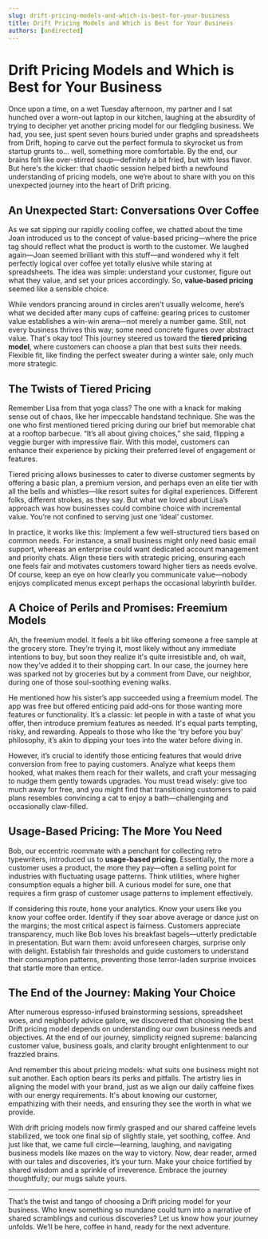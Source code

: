 ```yaml
---
slug: drift-pricing-models-and-which-is-best-for-your-business
title: Drift Pricing Models and Which is Best for Your Business
authors: [undirected]
---
```


# Drift Pricing Models and Which is Best for Your Business

Once upon a time, on a wet Tuesday afternoon, my partner and I sat hunched over a worn-out laptop in our kitchen, laughing at the absurdity of trying to decipher yet another pricing model for our fledgling business. We had, you see, just spent seven hours buried under graphs and spreadsheets from Drift, hoping to carve out the perfect formula to skyrocket us from startup grunts to… well, something more comfortable. By the end, our brains felt like over-stirred soup—definitely a bit fried, but with less flavor. But here's the kicker: that chaotic session helped birth a newfound understanding of pricing models, one we’re about to share with you on this unexpected journey into the heart of Drift pricing.

## An Unexpected Start: Conversations Over Coffee

As we sat sipping our rapidly cooling coffee, we chatted about the time Joan introduced us to the concept of value-based pricing—where the price tag should reflect what the product is worth to the customer. We laughed again—Joan seemed brilliant with this stuff—and wondered why it felt perfectly logical over coffee yet totally elusive while staring at spreadsheets. The idea was simple: understand your customer, figure out what they value, and set your prices accordingly. So, **value-based pricing** seemed like a sensible choice.

While vendors prancing around in circles aren't usually welcome, here’s what we decided after many cups of caffeine: gearing prices to customer value establishes a win-win arena—not merely a number game. Still, not every business thrives this way; some need concrete figures over abstract value. That's okay too! This journey steered us toward the **tiered pricing model**, where customers can choose a plan that best suits their needs. Flexible fit, like finding the perfect sweater during a winter sale, only much more strategic.

## The Twists of Tiered Pricing 

Remember Lisa from that yoga class? The one with a knack for making sense out of chaos, like her impeccable handstand technique. She was the one who first mentioned tiered pricing during our brief but memorable chat at a rooftop barbecue. “It’s all about giving choices,” she said, flipping a veggie burger with impressive flair. With this model, customers can enhance their experience by picking their preferred level of engagement or features.

Tiered pricing allows businesses to cater to diverse customer segments by offering a basic plan, a premium version, and perhaps even an elite tier with all the bells and whistles—like resort suites for digital experiences. Different folks, different strokes, as they say. But what we loved about Lisa’s approach was how businesses could combine choice with incremental value. You’re not confined to serving just one ‘ideal’ customer.

In practice, it works like this: Implement a few well-structured tiers based on common needs. For instance, a small business might only need basic email support, whereas an enterprise could want dedicated account management and priority chats. Align these tiers with strategic pricing, ensuring each one feels fair and motivates customers toward higher tiers as needs evolve. Of course, keep an eye on how clearly you communicate value—nobody enjoys complicated menus except perhaps the occasional labyrinth builder.

## A Choice of Perils and Promises: Freemium Models

Ah, the freemium model. It feels a bit like offering someone a free sample at the grocery store. They’re trying it, most likely without any immediate intentions to buy, but soon they realize it's quite irresistible and, oh wait, now they’ve added it to their shopping cart. In our case, the journey here was sparked not by groceries but by a comment from Dave, our neighbor, during one of those soul-soothing evening walks.

He mentioned how his sister’s app succeeded using a freemium model. The app was free but offered enticing paid add-ons for those wanting more features or functionality. It’s a classic: let people in with a taste of what you offer, then introduce premium features as needed. It's equal parts tempting, risky, and rewarding. Appeals to those who like the 'try before you buy' philosophy, it’s akin to dipping your toes into the water before diving in.

However, it’s crucial to identify those enticing features that would drive conversion from free to paying customers. Analyze what keeps them hooked, what makes them reach for their wallets, and craft your messaging to nudge them gently towards upgrades. You must tread wisely: give too much away for free, and you might find that transitioning customers to paid plans resembles convincing a cat to enjoy a bath—challenging and occasionally claw-filled. 

## Usage-Based Pricing: The More You Need

Bob, our eccentric roommate with a penchant for collecting retro typewriters, introduced us to **usage-based pricing**. Essentially, the more a customer uses a product, the more they pay—often a selling point for industries with fluctuating usage patterns. Think utilities, where higher consumption equals a higher bill. A curious model for sure, one that requires a firm grasp of customer usage patterns to implement effectively.

If considering this route, hone your analytics. Know your users like you know your coffee order. Identify if they soar above average or dance just on the margins; the most critical aspect is fairness. Customers appreciate transparency, much like Bob loves his breakfast bagels—utterly predictable in presentation. But warn them: avoid unforeseen charges, surprise only with delight. Establish fair thresholds and guide customers to understand their consumption patterns, preventing those terror-laden surprise invoices that startle more than entice.

## The End of the Journey: Making Your Choice 

After numerous espresso-infused brainstorming sessions, spreadsheet woes, and neighborly advice galore, we discovered that choosing the best Drift pricing model depends on understanding our *own* business needs and objectives. At the end of our journey, simplicity reigned supreme: balancing customer value, business goals, and clarity brought enlightenment to our frazzled brains.

And remember this about pricing models: what suits one business might not suit another. Each option bears its perks and pitfalls. The artistry lies in aligning the model with your brand, just as we align our daily caffeine fixes with our energy requirements. It's about knowing our customer, empathizing with their needs, and ensuring they see the worth in what we provide.

With drift pricing models now firmly grasped and our shared caffeine levels stabilized, we took one final sip of slightly stale, yet soothing, coffee. And just like that, we came full circle—learning, laughing, and navigating business models like mazes on the way to victory. Now, dear reader, armed with our tales and discoveries, it’s your turn. Make your choice fortified by shared wisdom and a sprinkle of irreverence. Embrace the journey thoughtfully; our mugs salute yours.

---

That’s the twist and tango of choosing a Drift pricing model for your business. Who knew something so mundane could turn into a narrative of shared scramblings and curious discoveries? Let us know how your journey unfolds. We’ll be here, coffee in hand, ready for the next adventure.